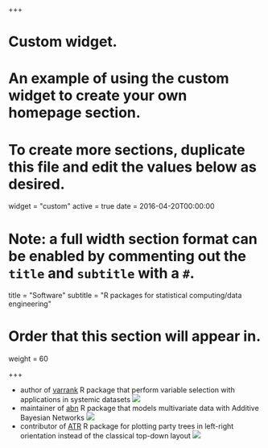 +++
# Custom widget.
# An example of using the custom widget to create your own homepage section.
# To create more sections, duplicate this file and edit the values below as desired.
widget = "custom"
active = true
date = 2016-04-20T00:00:00

# Note: a full width section format can be enabled by commenting out the `title` and `subtitle` with a `#`.
title = "Software"
subtitle = "R packages for statistical computing/data engineering"

# Order that this section will appear in.
weight = 60

+++

- author of <a href = "https://CRAN.R-project.org/package=varrank" target="_blank"> varrank</a>  R package that perform variable selection with applications in systemic datasets [![](https://cranlogs.r-pkg.org/badges/varrank?color=lightgrey)](https://cran.rstudio.com/web/packages/varrank/index.html?color=brightgreen)
- maintainer of <a href = "https://CRAN.R-project.org/package=abn" target="_blank"> abn</a> R package that models multivariate data with Additive Bayesian Networks [![](https://cranlogs.r-pkg.org/badges/abn?color=lightgrey)](https://cran.rstudio.com/web/packages/abn/index.html)
- contributor of <a href = "https://CRAN.R-project.org/package=ATR" target="_blank"> ATR</a> R package for plotting party trees in left-right orientation instead of the classical top-down layout [![](https://cranlogs.r-pkg.org/badges/ATR?color=lightgrey)](https://cran.rstudio.com/web/packages/ATR/index.html)

